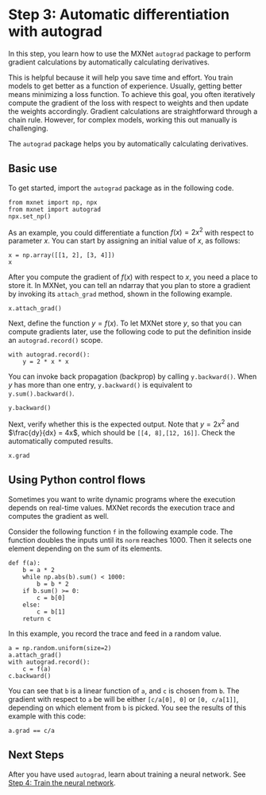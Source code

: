 <!--- Licensed to the Apache Software Foundation (ASF) under one -->
<!--- or more contributor license agreements.  See the NOTICE file -->
<!--- distributed with this work for additional information -->
<!--- regarding copyright ownership.  The ASF licenses this file -->
<!--- to you under the Apache License, Version 2.0 (the -->
<!--- "License"); you may not use this file except in compliance -->
<!--- with the License.  You may obtain a copy of the License at -->

<!---   http://www.apache.org/licenses/LICENSE-2.0 -->

<!--- Unless required by applicable law or agreed to in writing, -->
<!--- software distributed under the License is distributed on an -->
<!--- "AS IS" BASIS, WITHOUT WARRANTIES OR CONDITIONS OF ANY -->
<!--- KIND, either express or implied.  See the License for the -->
<!--- specific language governing permissions and limitations -->
<!--- under the License. -->

# Step 3: Automatic differentiation with autograd

In this step, you learn how to use the MXNet `autograd` package to perform gradient calculations by automatically calculating derivatives.

This is helpful because it will help you save time and effort. You train models to get better as a function of experience. Usually, getting better means minimizing a loss function. To achieve this goal, you often iteratively compute the gradient of the loss with respect to weights and then update the weights accordingly. Gradient calculations are straightforward through a chain rule. However, for complex models, working this out manually is challenging.

The `autograd` package helps you by automatically calculating derivatives.

## Basic use

To get started, import the `autograd` package as in the following code.

```{.python .input}
from mxnet import np, npx
from mxnet import autograd
npx.set_np()
```

As an example, you could differentiate a function $f(x) = 2 x^2$ with respect to parameter $x$. You can start by assigning an initial value of $x$, as follows:

```{.python .input  n=3}
x = np.array([[1, 2], [3, 4]])
x
```

After you compute the gradient of $f(x)$ with respect to $x$, you need a place to store it. In MXNet, you can tell an ndarray that you plan to store a gradient by invoking its `attach_grad` method, shown in the following example.

```{.python .input  n=6}
x.attach_grad()
```

Next, define the function $y=f(x)$. To let MXNet store $y$, so that you can compute gradients later, use the following code to put the definition inside an `autograd.record()` scope. 

```{.python .input  n=7}
with autograd.record():
    y = 2 * x * x
```

You can invoke back propagation (backprop) by calling `y.backward()`. When $y$ has more than one entry, `y.backward()` is equivalent to `y.sum().backward()`.
<!-- I'm not sure what this second part really means. I don't have enough context. TMI?-->

```{.python .input  n=8}
y.backward()
```

Next, verify whether this is the expected output. Note that $y=2x^2$ and $\frac{dy}{dx} = 4x$, which should be `[[4, 8],[12, 16]]`. Check the automatically computed results.

```{.python .input  n=9}
x.grad
```

## Using Python control flows

Sometimes you want to write dynamic programs where the execution depends on real-time values. MXNet records the execution trace and computes the gradient as well.

Consider the following function `f` in the following example code. The function doubles the inputs until its `norm` reaches 1000. Then it selects one element depending on the sum of its elements. 
<!-- I wonder if there could be another less "mathy" demo of this -->

```{.python .input}
def f(a):
    b = a * 2
    while np.abs(b).sum() < 1000:
        b = b * 2
    if b.sum() >= 0:
        c = b[0]
    else:
        c = b[1]
    return c
```

In this example, you record the trace and feed in a random value.

```{.python .input}
a = np.random.uniform(size=2)
a.attach_grad()
with autograd.record():
    c = f(a)
c.backward()
```

You can see that `b` is a linear function of `a`, and `c` is chosen from `b`. The gradient with respect to `a` be will be either `[c/a[0], 0]` or `[0, c/a[1]]`, depending on which element from `b` is picked. You see the results of this example with this code:

```{.python .input}
a.grad == c/a
```

## Next Steps

After you have used `autograd`, learn about training a neural network. See [Step 4: Train the neural network](4-train.md).
